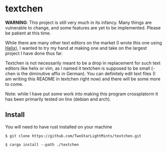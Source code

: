 # textchen

**WARNING**: This project is still very much in its infancy. Many things are vulnerable to change, and some features are yet to be implemented. Please be patient at this time.

While there are many other text editors on the market (I wrote this one using [Helix](https://github.com/helix-editor/helix)), I wanted to try my hand at making one and take on the largest project I have done thus far.

Textchen is not necessarily meant to be a drop in replacement for such text editors like helix or vim, as I named it textchen is supposed to be small (-chen is the diminutive affix in German). You can definitely edit text files (I am writing this README in textchen right now) and there will be some more to come.

Note: while I have put some work into making this program crossplatorm it has been primarily tested on linx (debian and arch).

## Install
You will need to have rust installed on your machine

```
$ git clone https://github.com/TwoStarLightMints/textchen.git
```
```
$ cargo install --path ./textchen
```